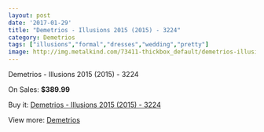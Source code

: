 ```yaml
---
layout: post
date: '2017-01-29'
title: "Demetrios - Illusions 2015 (2015) - 3224"
category: Demetrios
tags: ["illusions","formal","dresses","wedding","pretty"]
image: http://img.metalkind.com/73411-thickbox_default/demetrios-illusions-2015-2015-3224.jpg
---
```

Demetrios - Illusions 2015 (2015) - 3224

On Sales: **$389.99**
<a href="https://www.metalkind.com/en/demetrios/18135-demetrios-illusions-2015-2015-3224.html"><amp-img layout="responsive" width="600" height="600" src="//img.metalkind.com/73411-thickbox_default/demetrios-illusions-2015-2015-3224.jpg" alt="Demetrios - Illusions 2015 (2015) - 3224 0" /></a>
<a href="https://www.metalkind.com/en/demetrios/18135-demetrios-illusions-2015-2015-3224.html"><amp-img layout="responsive" width="600" height="600" src="//img.metalkind.com/73414-thickbox_default/demetrios-illusions-2015-2015-3224.jpg" alt="Demetrios - Illusions 2015 (2015) - 3224 1" /></a>
<a href="https://www.metalkind.com/en/demetrios/18135-demetrios-illusions-2015-2015-3224.html"><amp-img layout="responsive" width="600" height="600" src="//img.metalkind.com/73416-thickbox_default/demetrios-illusions-2015-2015-3224.jpg" alt="Demetrios - Illusions 2015 (2015) - 3224 2" /></a>

Buy it: [Demetrios - Illusions 2015 (2015) - 3224](https://www.metalkind.com/en/demetrios/18135-demetrios-illusions-2015-2015-3224.html "Demetrios - Illusions 2015 (2015) - 3224")

View more: [Demetrios](https://www.metalkind.com/en/39-demetrios "Demetrios")